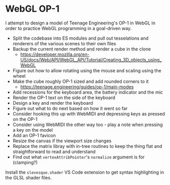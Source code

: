 # WebGL OP-1

I attempt to design a model of Teenage Engineering's OP-1 in WebGL in order to
practice WebGL programming in a goal-driven way.

- Split the codebase into ES modules and pull out tesselations and renderers of
  the various scenes to their own files
- Backup the current render method and render a cube in the clone
  - https://developer.mozilla.org/en-US/docs/Web/API/WebGL_API/Tutorial/Creating_3D_objects_using_WebGL
- Figure out how to allow rotating using the mouse and scaling using the wheel
- Make the cube roughly OP-1 sized and add rounded corners to it
  - https://teenage.engineering/guides/op-1/main-modes
- Add recessions for the keyboard area, the battery indicator and the mic
- Render the OP-1 text on the side of the keyboard
- Design a key and render the keyboard
- Figure out what to do next based on how it went so far
- Consider hooking this up with WebMIDI and depressing keys as pressed on the OP-1
- Consider using WebMIDI the other way too - play a note when pressing a key on
  the model
- Add an OP-1 favicon
- Resize the canvas if the viewport size changes
- Replace the matrix libray with in-tree routines to keep the thing flat and
  straightforward to read and understand
- Find out what `vertexAttribPointer`'s `normalize` argument is for (clamping?)

Install the `slevesque.shader` VS Code extension to get syntax highlighting in
the GLSL shader files.

